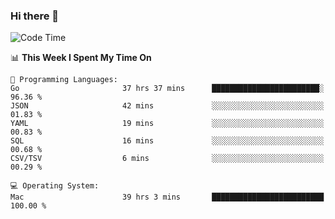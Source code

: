 ### Hi there 👋

<!--
**CrazyCollin/crazycollin** is a ✨ _special_ ✨ repository because its `README.md` (this file) appears on your GitHub profile.

Here are some ideas to get you started:

- 🔭 I’m currently working on ...
- 🌱 I’m currently learning ...
- 👯 I’m looking to collaborate on ...
- 🤔 I’m looking for help with ...
- 💬 Ask me about ...
- 📫 How to reach me: ...
- 😄 Pronouns: ...
- ⚡ Fun fact: ...
-->

<!--START_SECTION:waka-->
![Code Time](http://img.shields.io/badge/Code%20Time-3%2C347%20hrs%2037%20mins-blue)

📊 **This Week I Spent My Time On** 

```text
💬 Programming Languages: 
Go                       37 hrs 37 mins      ████████████████████████░   96.36 % 
JSON                     42 mins             ░░░░░░░░░░░░░░░░░░░░░░░░░   01.83 % 
YAML                     19 mins             ░░░░░░░░░░░░░░░░░░░░░░░░░   00.83 % 
SQL                      16 mins             ░░░░░░░░░░░░░░░░░░░░░░░░░   00.68 % 
CSV/TSV                  6 mins              ░░░░░░░░░░░░░░░░░░░░░░░░░   00.29 % 

💻 Operating System: 
Mac                      39 hrs 3 mins       █████████████████████████   100.00 % 
```


<!--END_SECTION:waka-->

